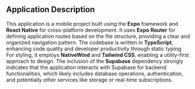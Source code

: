 ## Application Description

This application is a mobile project built using the **Expo** framework and **React Native** for cross-platform development. It uses **Expo Router** for defining application routes based on the file structure, providing a clear and organized navigation pattern. The codebase is written in **TypeScript**, enhancing code quality and developer productivity through static typing. For styling, it employs **NativeWind** and **Tailwind CSS**, enabling a utility-first approach to design. The inclusion of the **Supabase** dependency strongly indicates that the application interacts with Supabase for backend functionalities, which likely includes database operations, authentication, and potentially other services like storage or real-time subscriptions.
